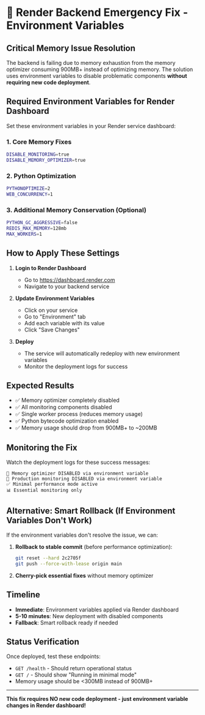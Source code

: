 # 🚨 Render Backend Emergency Fix - Environment Variables

## Critical Memory Issue Resolution

The backend is failing due to memory exhaustion from the memory optimizer consuming 900MB+ instead of optimizing memory. The solution uses environment variables to disable problematic components **without requiring new code deployment**.

## Required Environment Variables for Render Dashboard

Set these environment variables in your Render service dashboard:

### 1. Core Memory Fixes
```bash
DISABLE_MONITORING=true
DISABLE_MEMORY_OPTIMIZER=true
```

### 2. Python Optimization 
```bash
PYTHONOPTIMIZE=2
WEB_CONCURRENCY=1
```

### 3. Additional Memory Conservation (Optional)
```bash
PYTHON_GC_AGGRESSIVE=false
REDIS_MAX_MEMORY=128mb
MAX_WORKERS=1
```

## How to Apply These Settings

1. **Login to Render Dashboard**
   - Go to https://dashboard.render.com
   - Navigate to your backend service

2. **Update Environment Variables**
   - Click on your service
   - Go to "Environment" tab
   - Add each variable with its value
   - Click "Save Changes"

3. **Deploy**
   - The service will automatically redeploy with new environment variables
   - Monitor the deployment logs for success

## Expected Results

- ✅ Memory optimizer completely disabled
- ✅ All monitoring components disabled  
- ✅ Single worker process (reduces memory usage)
- ✅ Python bytecode optimization enabled
- ✅ Memory usage should drop from 900MB+ to ~200MB

## Monitoring the Fix

Watch the deployment logs for these success messages:
```
🚫 Memory optimizer DISABLED via environment variable
🚫 Production monitoring DISABLED via environment variable
✅ Minimal performance mode active
📊 Essential monitoring only
```

## Alternative: Smart Rollback (If Environment Variables Don't Work)

If the environment variables don't resolve the issue, we can:

1. **Rollback to stable commit** (before performance optimization):
   ```bash
   git reset --hard 2c2705f
   git push --force-with-lease origin main
   ```

2. **Cherry-pick essential fixes** without memory optimizer

## Timeline

- **Immediate**: Environment variables applied via Render dashboard
- **5-10 minutes**: New deployment with disabled components
- **Fallback**: Smart rollback ready if needed

## Status Verification

Once deployed, test these endpoints:
- `GET /health` - Should return operational status
- `GET /` - Should show "Running in minimal mode"
- Memory usage should be <300MB instead of 900MB+

---

**This fix requires NO new code deployment - just environment variable changes in Render dashboard!**